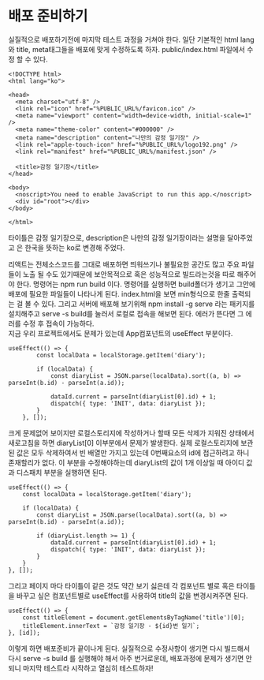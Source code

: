 # 배포 준비하기

실질적으로 배포하기전에 마지막 테스트 과정을 거쳐야 한다. 일단 기본적인 html lang와 title, meta태그들을 배포에 맞게 수정하도록 하자.
public/index.html 파일에서 수정 할 수 있다.

```
<!DOCTYPE html>
<html lang="ko">

<head>
  <meta charset="utf-8" />
  <link rel="icon" href="%PUBLIC_URL%/favicon.ico" />
  <meta name="viewport" content="width=device-width, initial-scale=1" />
  <meta name="theme-color" content="#000000" />
  <meta name="description" content="나만의 감정 일기장" />
  <link rel="apple-touch-icon" href="%PUBLIC_URL%/logo192.png" />
  <link rel="manifest" href="%PUBLIC_URL%/manifest.json" />

  <title>감정 일기장</title>
</head>

<body>
  <noscript>You need to enable JavaScript to run this app.</noscript>
  <div id="root"></div>
</body>

</html>
```

타이틀은 감정 일기장으로, description은 나만의 감정 일기장이라는 설명을 달아주었고 <html lang="ko">은 한국을 뜻하는 ko로 변경해 주었다.

리액트는 전체소스코드를 그대로 배포하면 띄워쓰기나 불필요한 공간도 많고 주요 파일들이 노출 될 수도 있기때문에 보안목적으로 혹은 성능적으로 빌드라는것을 따로 해주어야 한다. 명령어는 npm run build 이다. 명령어를 실행하면 build폴더가 생기고 그안에 배포에 필요한 파일들이 나타나게 된다. index.html을 보면 min형식으로 한줄 출력되는 걸 볼 수 있다. 그리고 서버에 배포해 보기위해 npm install -g serve 라는 패키지를 설치해주고 serve -s build를 눌러서 로컬로 접속을 해보면 된다. 에러가 뜬다면 그 에러를 수정 후 접속이 가능하다.  
지금 우리 프로젝트에서도 문제가 있는데 App컴포넌트의 useEffect 부분이다.

```
useEffect(() => {
        const localData = localStorage.getItem('diary');

        if (localData) {
            const diaryList = JSON.parse(localData).sort((a, b) => parseInt(b.id) - parseInt(a.id));

            dataId.current = parseInt(diaryList[0].id) + 1;
            dispatch({ type: 'INIT', data: diaryList });
        }
    }, []);
```

크게 문제없어 보이지만 로컬스토리지에 작성하거나 할때 모든 삭제가 지워진 상태에서 새로고침을 하면 diaryList[0] 이부분에서 문제가 발생한다. 실제 로컬스토리지에 보관된 값은 모두 삭제하여서 빈 배열만 가지고 있는데 0번째요소의 id에 접근하려고 하니 존재할리가 없다. 이 부분을 수정해야하는데 diaryList의 값이 1개 이상일 때 아이디 값과 디스패치 부분을 실행하면 된다.

```
useEffect(() => {
    const localData = localStorage.getItem('diary');

    if (localData) {
        const diaryList = JSON.parse(localData).sort((a, b) => parseInt(b.id) - parseInt(a.id));

        if (diaryList.length >= 1) {
            dataId.current = parseInt(diaryList[0].id) + 1;
            dispatch({ type: 'INIT', data: diaryList });
        }
    }
}, []);
```

그리고 페이지 마다 타이틀이 같은 것도 약간 보기 싫은데 각 컴포넌트 별로 혹은 타이틀을 바꾸고 싶은 컴포넌트별로 useEffect를 사용하여 title의 값을 변경시켜주면 된다.

```
useEffect(() => {
    const titleElement = document.getElementsByTagName('title')[0];
    titleElement.innerText = `감정 일기장 - ${id}번 일기`;
}, [id]);
```

이렇게 하면 배포준비가 끝이나게 된다. 실질적으로 수정사항이 생기면 다시 빌드해서 다시 serve -s build 를 실행해야 해서 아주 번거로운데, 배포과정에 문제가 생기면 안되니 마지막 테스트라 시작하고 열심히 테스트하자!
